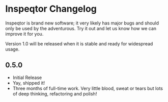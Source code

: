 # Inspeqtor Changelog

Inspeqtor is brand new software; it very likely has major bugs and
should only be used by the adventurous.  Try it out and let us know
how we can improve it for you.

Version 1.0 will be released when it is stable and ready for widespread usage.


## 0.5.0

- Initial Release
- Yay, shipped it!
- Three months of full-time work.  Very little blood, sweat or tears but
  lots of deep thinking, refactoring and polish!
